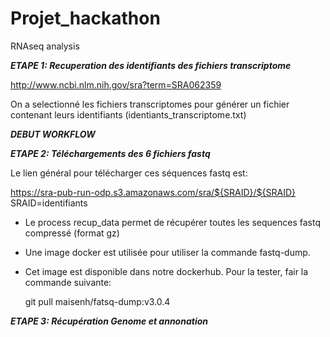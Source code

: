 # Projet_hackathon
RNAseq analysis

***ETAPE 1: Recuperation des identifiants des fichiers transcriptome***

http://www.ncbi.nlm.nih.gov/sra?term=SRA062359

On a selectionné les fichiers transcriptomes pour générer un fichier contenant leurs identifiants (identiants_transcriptome.txt)

*****************************************DEBUT WORKFLOW*****************************************

***ETAPE 2: Téléchargements des 6 fichiers fastq***

Le lien général pour télécharger ces séquences fastq est: 

https://sra-pub-run-odp.s3.amazonaws.com/sra/${SRAID}/${SRAID}
SRAID=identifiants 

* Le process recup_data permet de récupérer toutes les sequences fastq compressé (format gz)
* Une image docker est utilisée pour utiliser la commande fastq-dump. 
* Cet image est disponible dans notre dockerhub. Pour la tester, fair la commande suivante:

    git pull maisenh/fatsq-dump:v3.0.4

***ETAPE 3: Récupération Genome et annonation***






